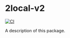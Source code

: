 # 2local-v2
[![CI](https://github.com/2local/IOSWallet/actions/workflows/ci.yml/badge.svg)](https://github.com/2local/IOSWallet/actions/workflows/ci.yml)

A description of this package.
